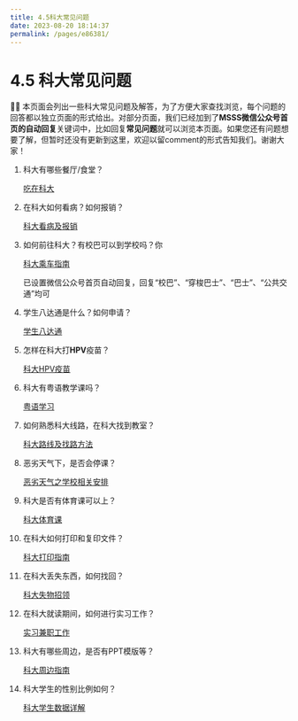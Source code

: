 ```yaml
---
title: 4.5科大常见问题
date: 2023-08-20 18:14:37
permalink: /pages/e86381/
---
```

# 4.5 科大常见问题

👌🏻 本页面会列出一些科大常见问题及解答，为了方便大家查找浏览，每个问题的回答都以独立页面的形式给出。对部分页面，我们已经加到了**MSSS微信公众号首页的自动回复**关键词中，比如回复**常见问题**就可以浏览本页面。如果您还有问题想要了解，但暂时还没有更新到这里，欢迎以留comment的形式告知我们。谢谢大家！

1. 科大有哪些餐厅/食堂？
    
    [吃在科大](/pages/d2b923/)
    
2. 在科大如何看病？如何报销？
    
    [科大看病及报销](/pages/2b554b/)
    
3.  如何前往科大？有校巴可以到学校吗？你
    
    [科大乘车指南](/pages/865390/)
    
    已设置微信公众号首页自动回复，回复“校巴”、“穿梭巴士”、“巴士”、“公共交通”均可
    
4.  学生八达通是什么？如何申请？
    
    [学生八达通](/pages/9ced6d/)
    
5.  怎样在科大打**HPV**疫苗？
    
    [科大HPV疫苗](/pages/9b8efb/)
    
6.  科大有粤语教学课吗？
    
    [粤语学习](/pages/6f8c53/)

7.  如何熟悉科大线路，在科大找到教室？
    
    [科大路线及找路方法](/pages/ea5c94/)

8.  恶劣天气下，是否会停课？
    
    [恶劣天气之学校相关安排](/pages/a88385/)

9.  科大是否有体育课可以上？
    
    [科大体育课](/pages/cbae71/)

10. 在科大如何打印和复印文件？
    
    [科大打印指南](/pages/dd68b6/)
    
11. 在科大丢失东西，如何找回？
    
    [科大失物招领](https://www.notion.so/05dcffec6a8c4087b48cb813417fa8fe?pvs=21)
    
12. 在科大就读期间，如何进行实习工作？
    
    [实习兼职工作](https://www.notion.so/cdeced896adc45dc831a04634a352481?pvs=21)
    
13. 科大有哪些周边，是否有PPT模版等？
    
    [科大周边指南](https://www.notion.so/b0c9b9571a09426693c2b0df2d58a503?pvs=21)
    
14. 科大学生的性别比例如何？
    
    [科大学生数据详解](/pages/2353ff/)